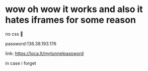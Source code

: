 # wow oh wow it works and also it hates iframes for some reason


no css 🙅

password:136.38.193.176

link: https://loca.lt/mytunnelpassword

in case i forget